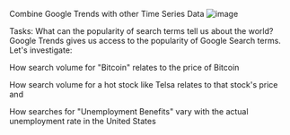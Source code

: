 Combine Google Trends with other Time Series Data
![image](https://github.com/mohitbhanse/Google_trend_analysis/assets/142293944/e49580d4-e354-4daa-8d07-5c8391e959ed)


Tasks:
What can the popularity of search terms tell us about the world? Google Trends gives us access to the popularity of Google Search terms. Let's investigate:

How search volume for "Bitcoin" relates to the price of Bitcoin

How search volume for a hot stock like Telsa relates to that stock's price and

How searches for "Unemployment Benefits" vary with the actual unemployment rate in the United States
